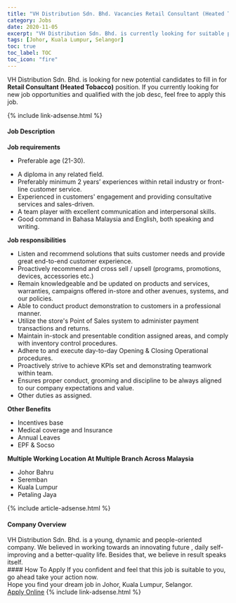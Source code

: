 ```yaml
---
title: "VH Distribution Sdn. Bhd. Vacancies Retail Consultant (Heated Tobacco)" 
category: Jobs 
date: 2020-11-05 
excerpt: "VH Distribution Sdn. Bhd. is currently looking for suitable person to fill in the Retail Consultant (Heated Tobacco) which positioned at Johor, Kuala Lumpur, Selangor" 
tags: [Johor, Kuala Lumpur, Selangor] 
toc: true 
toc_label: TOC 
toc_icon: "fire" 
--- 
```


<p>VH Distribution Sdn. Bhd. is looking for new potential candidates to fill in for <b>Retail Consultant (Heated Tobacco)</b> position. If you currently looking for new job opportunities and qualified with the job desc, feel free to apply this job.
</p>{% include link-adsense.html %} 
<div><div><div><h4>Job Description</h4></div></div><div><div><span><div><p><strong>Job requirements</strong></p><ul><li>Preferable age (21-30).</li></ul><ul><li>A diploma in any related field.</li><li>Preferably minimum 2 years&#8217; experiences within retail industry or front-line customer service.&#160;</li><li>Experienced in customers' engagement and providing consultative services and sales-driven.</li><li>A team player with excellent communication and interpersonal skills.</li><li>Good command in Bahasa Malaysia and English, both speaking and writing.</li></ul><p><strong>Job responsibilities&#160;</strong></p><ul><li>Listen and recommend solutions that suits customer needs and provide great end-to-end customer experience.</li><li>Proactively recommend and cross sell / upsell (programs, promotions, devices, accessories etc.)</li><li>Remain knowledgeable and be updated on products and services, warranties, campaigns offered in-store and other avenues, systems, and our policies.</li><li>Able to conduct product demonstration to customers in a professional manner.</li><li>Utilize the store's Point of Sales system to administer payment transactions and returns.</li><li>Maintain in-stock and presentable condition assigned areas, and comply with inventory control procedures.</li><li>Adhere to and execute day-to-day Opening &amp; Closing Operational procedures.</li><li>Proactively strive to achieve KPIs set and demonstrating teamwork within team.</li><li>Ensures proper conduct, grooming and discipline to be always aligned to our company expectations and value.</li><li>Other duties as assigned.</li></ul><p><strong>Other Benefits</strong></p><ul><li>Incentives base</li><li>Medical coverage and Insurance</li><li>Annual Leaves</li><li>EPF &amp; Socso</li></ul><p><strong>Multiple Working Location At Multiple Branch Across Malaysia</strong></p><ul><li>Johor Bahru&#160;</li><li>Seremban&#160;</li><li>Kuala Lumpur&#160;</li><li>Petaling Jaya</li></ul></div></span></div></div></div> 
{% include article-adsense.html %} 
<div><div><div><h4>Company Overview</h4></div></div><div><div><span><div><div>VH Distribution Sdn. Bhd. is a young, dynamic and people-oriented company. We believed in working towards an innovating future , daily self-improving and a better-quality life. Besides that, we believe in result speaks itself.</div></div></span></div></div></div> 
#### How To Apply 
If you confident and feel that this job is suitable to you, go ahead take your action now. <br/> 
Hope you find your dream job in Johor, Kuala Lumpur, Selangor. <br/> 
<a href="https://www.jobstreet.com.my/en/job/retail-consultant-heated-tobacco-4418186?jobId=jobstreet-my-job-4418186&sectionRank=7&token=0~89b77204-2d4c-4a90-a7a6-d608386b3d9e&fr=SRP%20View%20In%20New%20Ta" class="btn btn--info" target="_blank" rel="nofollow noopenner">Apply Online</a> 
{% include link-adsense.html %} 